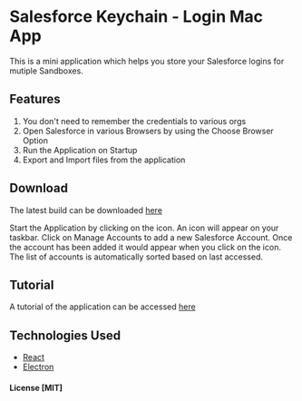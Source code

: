 # Salesforce Keychain - Login Mac App

This is a mini application which helps you store your Salesforce logins for mutiple Sandboxes. 

## Features

1. You don't need to remember the credentials to various orgs
2. Open Salesforce in various Browsers by using the Choose Browser Option
3. Run the Application on Startup
4. Export and Import files from the application

## Download

The latest build can be downloaded [here](TODO)

Start the Application by clicking on the icon. An icon will appear on your taskbar. Click on Manage Accounts to add a new Salesforce Account.
Once the account has been added it would appear when you click on the icon. The list of accounts is automatically sorted based on last accessed.

## Tutorial

A tutorial of the application can be accessed [here](TODO)

## Technologies Used

* [React](https://facebook.github.io/react/)
* [Electron](http://electron.atom.io/docs/latest)

#### License [MIT]